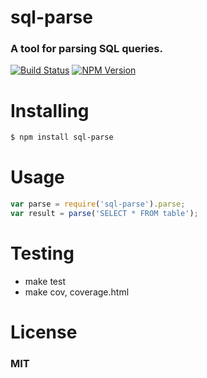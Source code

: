 # sql-parse
### A tool for parsing SQL queries.  
[![Build Status](https://travis-ci.org/invercity/sql-parse.svg)](https://travis-ci.org/invercity/sql-parse)
[![NPM Version][npm-image]][npm-url]

# Installing

```bash
$ npm install sql-parse
```
# Usage

```javascript
var parse = require('sql-parse').parse;
var result = parse('SELECT * FROM table');
```
# Testing

* make test
* make cov, coverage.html

# License
### MIT

[npm-image]: https://img.shields.io/npm/v/sql-parse.svg
[npm-url]: https://npmjs.org/package/sql-parse
